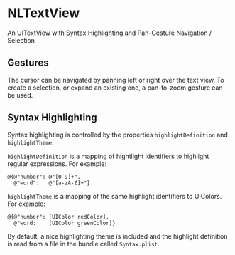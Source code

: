NLTextView
==========

An UITextView with Syntax Highlighting and Pan-Gesture Navigation / Selection

## Gestures

The cursor can be navigated by panning left or right over the text view.
To create a selection, or expand an existing one, a pan-to-zoom gesture can be used.

## Syntax Highlighting

Syntax highlighting is controlled by the properties `highlightDefinition` and `highlightTheme`.

`highlightDefinition` is a mapping of hightlight identifiers to highlight regular expressions. For example:

```
@{@"number": @"[0-9]+",
  @"word":   @"[a-zA-Z]+"}
```

`highlightTheme` is a mapping of the same highlight identifiers to UIColors. For example:

```
@{@"number": [UIColor redColor],
  @"word:    [UIColor greenColor]}
```

By default, a nice highlighting theme is included and the highlight definition is read from a file in the bundle called `Syntax.plist`.
